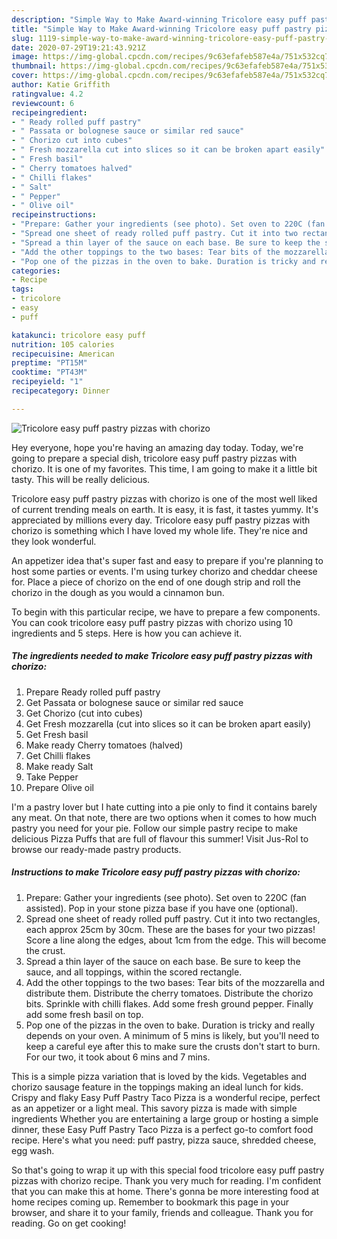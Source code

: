 ```yaml
---
description: "Simple Way to Make Award-winning Tricolore easy puff pastry pizzas with chorizo"
title: "Simple Way to Make Award-winning Tricolore easy puff pastry pizzas with chorizo"
slug: 1119-simple-way-to-make-award-winning-tricolore-easy-puff-pastry-pizzas-with-chorizo
date: 2020-07-29T19:21:43.921Z
image: https://img-global.cpcdn.com/recipes/9c63efafeb587e4a/751x532cq70/tricolore-easy-puff-pastry-pizzas-with-chorizo-recipe-main-photo.jpg
thumbnail: https://img-global.cpcdn.com/recipes/9c63efafeb587e4a/751x532cq70/tricolore-easy-puff-pastry-pizzas-with-chorizo-recipe-main-photo.jpg
cover: https://img-global.cpcdn.com/recipes/9c63efafeb587e4a/751x532cq70/tricolore-easy-puff-pastry-pizzas-with-chorizo-recipe-main-photo.jpg
author: Katie Griffith
ratingvalue: 4.2
reviewcount: 6
recipeingredient:
- " Ready rolled puff pastry"
- " Passata or bolognese sauce or similar red sauce"
- " Chorizo cut into cubes"
- " Fresh mozzarella cut into slices so it can be broken apart easily"
- " Fresh basil"
- " Cherry tomatoes halved"
- " Chilli flakes"
- " Salt"
- " Pepper"
- " Olive oil"
recipeinstructions:
- "Prepare: Gather your ingredients (see photo). Set oven to 220C (fan assisted). Pop in your stone pizza base if you have one (optional)."
- "Spread one sheet of ready rolled puff pastry. Cut it into two rectangles, each approx 25cm by 30cm. These are the bases for your two pizzas! Score a line along the edges, about 1cm from the edge. This will become the crust."
- "Spread a thin layer of the sauce on each base. Be sure to keep the sauce, and all toppings, within the scored rectangle."
- "Add the other toppings to the two bases: Tear bits of the mozzarella and distribute them. Distribute the cherry tomatoes. Distribute the chorizo bits. Sprinkle with chilli flakes. Add some fresh ground pepper. Finally add some fresh basil on top."
- "Pop one of the pizzas in the oven to bake. Duration is tricky and really depends on your oven. A minimum of 5 mins is likely, but you&#39;ll need to keep a careful eye after this to make sure the crusts don&#39;t start to burn. For our two, it took about 6 mins and 7 mins."
categories:
- Recipe
tags:
- tricolore
- easy
- puff

katakunci: tricolore easy puff 
nutrition: 105 calories
recipecuisine: American
preptime: "PT15M"
cooktime: "PT43M"
recipeyield: "1"
recipecategory: Dinner

---
```



![Tricolore easy puff pastry pizzas with chorizo](https://img-global.cpcdn.com/recipes/9c63efafeb587e4a/751x532cq70/tricolore-easy-puff-pastry-pizzas-with-chorizo-recipe-main-photo.jpg)

Hey everyone, hope you're having an amazing day today. Today, we're going to prepare a special dish, tricolore easy puff pastry pizzas with chorizo. It is one of my favorites. This time, I am going to make it a little bit tasty. This will be really delicious.

Tricolore easy puff pastry pizzas with chorizo is one of the most well liked of current trending meals on earth. It is easy, it is fast, it tastes yummy. It's appreciated by millions every day. Tricolore easy puff pastry pizzas with chorizo is something which I have loved my whole life. They're nice and they look wonderful.

An appetizer idea that&#39;s super fast and easy to prepare if you&#39;re planning to host some parties or events. I&#39;m using turkey chorizo and cheddar cheese for. Place a piece of chorizo on the end of one dough strip and roll the chorizo in the dough as you would a cinnamon bun.


To begin with this particular recipe, we have to prepare a few components. You can cook tricolore easy puff pastry pizzas with chorizo using 10 ingredients and 5 steps. Here is how you can achieve it.

<!--inarticleads1-->

##### The ingredients needed to make Tricolore easy puff pastry pizzas with chorizo:

1. Prepare  Ready rolled puff pastry
1. Get  Passata or bolognese sauce or similar red sauce
1. Get  Chorizo (cut into cubes)
1. Get  Fresh mozzarella (cut into slices so it can be broken apart easily)
1. Get  Fresh basil
1. Make ready  Cherry tomatoes (halved)
1. Get  Chilli flakes
1. Make ready  Salt
1. Take  Pepper
1. Prepare  Olive oil


I&#39;m a pastry lover but I hate cutting into a pie only to find it contains barely any meat. On that note, there are two options when it comes to how much pastry you need for your pie. Follow our simple pastry recipe to make delicious Pizza Puffs that are full of flavour this summer! Visit Jus-Rol to browse our ready-made pastry products. 

<!--inarticleads2-->

##### Instructions to make Tricolore easy puff pastry pizzas with chorizo:

1. Prepare: Gather your ingredients (see photo). Set oven to 220C (fan assisted). Pop in your stone pizza base if you have one (optional).
1. Spread one sheet of ready rolled puff pastry. Cut it into two rectangles, each approx 25cm by 30cm. These are the bases for your two pizzas! Score a line along the edges, about 1cm from the edge. This will become the crust.
1. Spread a thin layer of the sauce on each base. Be sure to keep the sauce, and all toppings, within the scored rectangle.
1. Add the other toppings to the two bases: Tear bits of the mozzarella and distribute them. Distribute the cherry tomatoes. Distribute the chorizo bits. Sprinkle with chilli flakes. Add some fresh ground pepper. Finally add some fresh basil on top.
1. Pop one of the pizzas in the oven to bake. Duration is tricky and really depends on your oven. A minimum of 5 mins is likely, but you&#39;ll need to keep a careful eye after this to make sure the crusts don&#39;t start to burn. For our two, it took about 6 mins and 7 mins.


This is a simple pizza variation that is loved by the kids. Vegetables and chorizo sausage feature in the toppings making an ideal lunch for kids. Crispy and flaky Easy Puff Pastry Taco Pizza is a wonderful recipe, perfect as an appetizer or a light meal. This savory pizza is made with simple ingredients Whether you are entertaining a large group or hosting a simple dinner, these Easy Puff Pastry Taco Pizza is a perfect go-to comfort food recipe. Here&#39;s what you need: puff pastry, pizza sauce, shredded cheese, egg wash. 

So that's going to wrap it up with this special food tricolore easy puff pastry pizzas with chorizo recipe. Thank you very much for reading. I'm confident that you can make this at home. There's gonna be more interesting food at home recipes coming up. Remember to bookmark this page in your browser, and share it to your family, friends and colleague. Thank you for reading. Go on get cooking!
